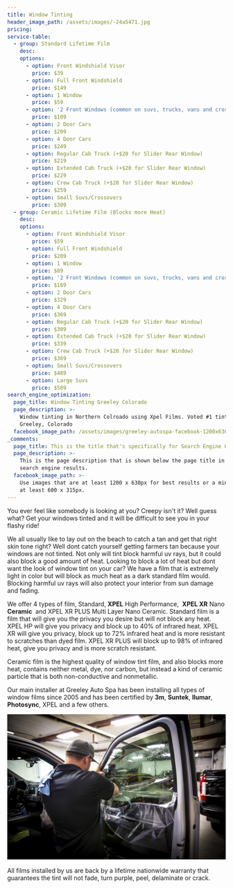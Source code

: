 ```yaml
---
title: Window Tinting
header_image_path: /assets/images/-24a5471.jpg
pricing:
service-table:
  - group: Standard Lifetime Film
    desc:
    options:
      - option: Front Windshield Visor
        price: $39
      - option: Full Front Windshield
        price: $149
      - option: 1 Window
        price: $59
      - option: '2 Front Windows (common on suvs, trucks, vans and crossovers)'
        price: $109
      - option: 2 Door Cars
        price: $209
      - option: 4 Door Cars
        price: $249
      - option: Regular Cab Truck (+$20 for Slider Rear Window)
        price: $219
      - option: Extended Cab Truck (+$20 for Slider Rear Window)
        price: $229
      - option: Crew Cab Truck (+$20 for Slider Rear Window)
        price: $259
      - option: Small Suvs/Crossovers
        price: $309
  - group: Ceramic Lifetime Film (Blocks more Heat)
    desc:
    options:
      - option: Front Windshield Visor
        price: $59
      - option: Full Front Windshield
        price: $209
      - option: 1 Window
        price: $89
      - option: '2 Front Windows (common on suvs, trucks, vans and crossovers)'
        price: $169
      - option: 2 Door Cars
        price: $329
      - option: 4 Door Cars
        price: $369
      - option: Regular Cab Truck (+$20 for Slider Rear Window)
        price: $309
      - option: Extended Cab Truck (+$20 for Slider Rear Window)
        price: $339
      - option: Crew Cab Truck (+$20 for Slider Rear Window)
        price: $369
      - option: Small Suvs/Crossovers
        price: $489
      - option: Large Suvs
        price: $509
search_engine_optimization:
  page_title: Window Tinting Greeley Colorado
  page_description: >-
    Window tinting in Northern Colroado using Xpel Films. Voted #1 tint shop in
    Greeley, Colorado
  facebook_image_path: /assets/images/greeley-autospa-facebook-1200x630.png
_comments:
  page_title: This is the title that's specifically for Search Engine Optimization.
  page_description: >-
    This is the page description that is shown below the page title in the
    search engine results.
  facebook_image_path: >-
    Use images that are at least 1200 x 630px for best results or a minimum of
    at least 600 x 315px.
---
```


You ever feel like somebody is looking at you? Creepy isn't it? Well guess what? Get your windows tinted and it will be difficult to see you in your flashy ride\!

We all usually like to lay out on the beach to catch a tan and get that right skin tone right? Well dont catch yourself getting farmers tan because your windows are not tinted. Not only will tint block harmful uv rays, but it could also block a good amount of heat. Looking to block a lot of heat but dont want the look of window tint on your car? We have a film that is extremely light in color but will block as much heat as a dark standard film would. Blocking harmful uv rays will also protect your interior from sun damage and fading.

We offer 4 types of film, Standard, **XPEL**&nbsp;High Performance,&nbsp; **XPEL XR** Nano **Ceramic**&nbsp; and XPEL XR PLUS Multi Layer Nano Ceramic. Standard film is a film that will give you the privacy you desire but will not block any heat. XPEL HP will give you privacy and block up to 40% of infrared heat. XPEL XR will give you privacy, block up to 72% infrared heat and is more resistant to scratches than dyed film. XPEL XR PLUS will block up to 98% of infrared heat, give you privacy and is more scratch resistant.

Ceramic film is the highest quality of window tint film, and also blocks more heat, contains neither metal, dye, nor carbon, but instead a kind of ceramic particle that is both non-conductive and nonmetallic.

Our main installer at Greeley Auto Spa has been installing all types of window films since 2005 and has been certified by **3m**, **Suntek**, **llumar**, **Photosync**, XPEL and a few others.

![](/assets/images/224a5659-1.jpg)

All films installed by us are back by a lifetime nationwide warranty that guarantees the tint will not fade, turn purple, peel, delaminate or crack.